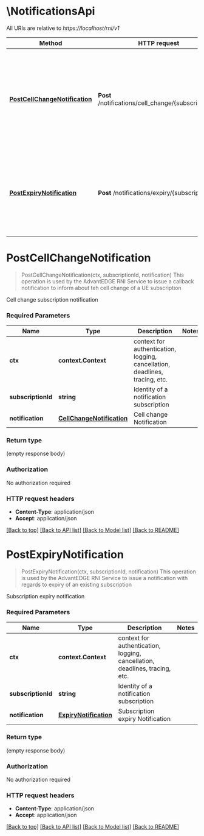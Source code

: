 # \NotificationsApi

All URIs are relative to *https://localhost/rni/v1*

Method | HTTP request | Description
------------- | ------------- | -------------
[**PostCellChangeNotification**](NotificationsApi.md#PostCellChangeNotification) | **Post** /notifications/cell_change/{subscriptionId} | This operation is used by the AdvantEDGE RNI Service to issue a callback notification to inform about teh cell change of a UE subscription
[**PostExpiryNotification**](NotificationsApi.md#PostExpiryNotification) | **Post** /notifications/expiry/{subscriptionId} | This operation is used by the AdvantEDGE RNI Service to issue a notification with regards to expiry of an existing subscription


# **PostCellChangeNotification**
> PostCellChangeNotification(ctx, subscriptionId, notification)
This operation is used by the AdvantEDGE RNI Service to issue a callback notification to inform about teh cell change of a UE subscription

Cell change subscription notification

### Required Parameters

Name | Type | Description  | Notes
------------- | ------------- | ------------- | -------------
 **ctx** | **context.Context** | context for authentication, logging, cancellation, deadlines, tracing, etc.
  **subscriptionId** | **string**| Identity of a notification subscription | 
  **notification** | [**CellChangeNotification**](CellChangeNotification.md)| Cell change Notification | 

### Return type

 (empty response body)

### Authorization

No authorization required

### HTTP request headers

 - **Content-Type**: application/json
 - **Accept**: application/json

[[Back to top]](#) [[Back to API list]](../README.md#documentation-for-api-endpoints) [[Back to Model list]](../README.md#documentation-for-models) [[Back to README]](../README.md)

# **PostExpiryNotification**
> PostExpiryNotification(ctx, subscriptionId, notification)
This operation is used by the AdvantEDGE RNI Service to issue a notification with regards to expiry of an existing subscription

Subscription expiry notification

### Required Parameters

Name | Type | Description  | Notes
------------- | ------------- | ------------- | -------------
 **ctx** | **context.Context** | context for authentication, logging, cancellation, deadlines, tracing, etc.
  **subscriptionId** | **string**| Identity of a notification subscription | 
  **notification** | [**ExpiryNotification**](ExpiryNotification.md)| Subscription expiry Notification | 

### Return type

 (empty response body)

### Authorization

No authorization required

### HTTP request headers

 - **Content-Type**: application/json
 - **Accept**: application/json

[[Back to top]](#) [[Back to API list]](../README.md#documentation-for-api-endpoints) [[Back to Model list]](../README.md#documentation-for-models) [[Back to README]](../README.md)

